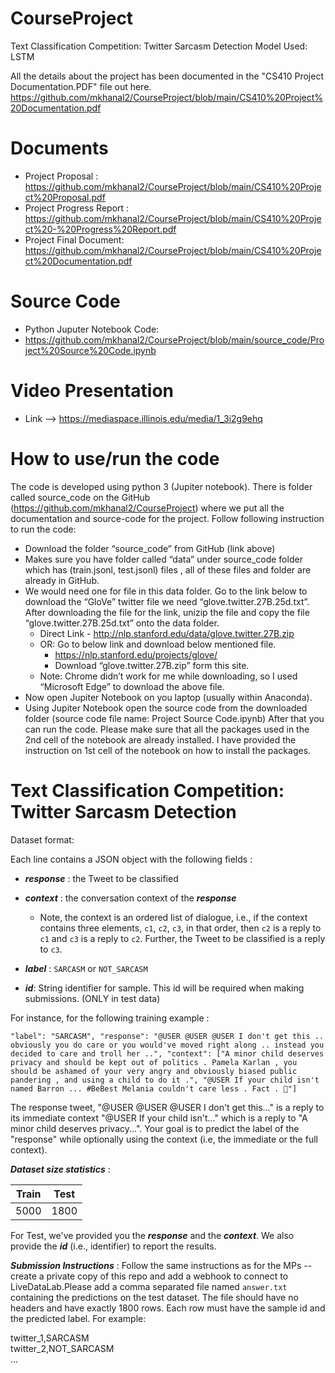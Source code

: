 # CourseProject

Text Classification Competition: Twitter Sarcasm Detection
Model Used: LSTM

All the details about the project has been documented in the "CS410 Project Documentation.PDF" file out here. https://github.com/mkhanal2/CourseProject/blob/main/CS410%20Project%20Documentation.pdf

# Documents
- Project Proposal : https://github.com/mkhanal2/CourseProject/blob/main/CS410%20Project%20Proposal.pdf
- Project Progress Report : https://github.com/mkhanal2/CourseProject/blob/main/CS410%20Project%20-%20Progress%20Report.pdf
- Project Final Document: https://github.com/mkhanal2/CourseProject/blob/main/CS410%20Project%20Documentation.pdf

# Source Code
- Python Juputer Notebook Code:
- https://github.com/mkhanal2/CourseProject/blob/main/source_code/Project%20Source%20Code.ipynb
# Video Presentation
- Link --> https://mediaspace.illinois.edu/media/1_3i2g9ehq
# How to use/run the code
The code is developed using python 3 (Jupiter notebook). There is folder called source_code on the GitHub (https://github.com/mkhanal2/CourseProject) where we put all the documentation and source-code for the project. Follow following instruction to run the code:
- Download the folder “source_code” from GitHub (link above)
- Makes sure you have folder called “data” under source_code folder which has (train.jsonl, test.jsonl) files , all of these files and folder are already in GitHub.
- We would need one for file in this data folder. Go to the link below to download the “GloVe” twitter file we need “glove.twitter.27B.25d.txt”. After downloading the file for the link, unizip the file and copy the file “glove.twitter.27B.25d.txt” onto the data folder.
	- Direct Link - http://nlp.stanford.edu/data/glove.twitter.27B.zip
	- OR: Go to below link and download below mentioned file.
		- https://nlp.stanford.edu/projects/glove/
		- Download “glove.twitter.27B.zip” form this site.
	- Note: Chrome didn’t work for me while downloading, so I used “Microsoft Edge” to download the above file. 
- Now open Jupiter Notebook on you laptop (usually within Anaconda).
- Using Jupiter Notebook open the source code from the downloaded folder (source code file name: Project Source Code.ipynb)
After that you can run the code. Please make sure that all the packages used in the 2nd cell of the notebook are already installed. I have provided the instruction on 1st cell of the notebook on how to install the packages.

# Text Classification Competition: Twitter Sarcasm Detection 

Dataset format:

Each line contains a JSON object with the following fields : 
- ***response*** :  the Tweet to be classified
- ***context*** : the conversation context of the ***response***
	- Note, the context is an ordered list of dialogue, i.e., if the context contains three elements, `c1`, `c2`, `c3`, in that order, then `c2` is a reply to `c1` and `c3` is a reply to `c2`. Further, the Tweet to be classified is a reply to `c3`.
- ***label*** : `SARCASM` or `NOT_SARCASM` 

- ***id***:  String identifier for sample. This id will be required when making submissions. (ONLY in test data)

For instance, for the following training example : 

`"label": "SARCASM", "response": "@USER @USER @USER I don't get this .. obviously you do care or you would've moved right along .. instead you decided to care and troll her ..", "context": ["A minor child deserves privacy and should be kept out of politics . Pamela Karlan , you should be ashamed of your very angry and obviously biased public pandering , and using a child to do it .", "@USER If your child isn't named Barron ... #BeBest Melania couldn't care less . Fact . 💯"]`

The response tweet, "@USER @USER @USER I don't get this..." is a reply to its immediate context "@USER If your child isn't..." which is a reply to "A minor child deserves privacy...". Your goal is to predict the label of the "response" while optionally using the context (i.e, the immediate or the full context).

***Dataset size statistics*** :

| Train | Test |
|-------|------|
| 5000  | 1800 |

For Test, we've provided you the ***response*** and the ***context***. We also provide the ***id*** (i.e., identifier) to report the results.

***Submission Instructions*** : Follow the same instructions as for the MPs -- create a private copy of this repo and add a webhook to connect to LiveDataLab.Please add a comma separated file named `answer.txt` containing the predictions on the test dataset. The file should have no headers and have exactly 1800 rows. Each row must have the sample id and the predicted label. For example:

twitter_1,SARCASM  
twitter_2,NOT_SARCASM  
...
